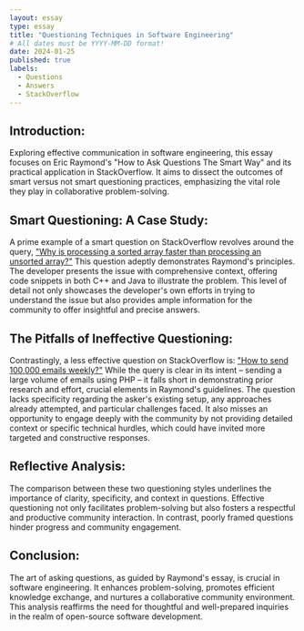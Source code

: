 ```yaml
---
layout: essay
type: essay
title: "Questioning Techniques in Software Engineering"
# All dates must be YYYY-MM-DD format!
date: 2024-01-25
published: true
labels:
  - Questions
  - Answers
  - StackOverflow
---
```


## Introduction:
Exploring effective communication in software engineering, this essay focuses on Eric Raymond's "How to Ask Questions The Smart Way" and its practical application in StackOverflow. It aims to dissect the outcomes of smart versus not smart questioning practices, emphasizing the vital role they play in collaborative problem-solving.

## Smart Questioning: A Case Study:
A prime example of a smart question on StackOverflow revolves around the query, ["Why is processing a sorted array faster than processing an unsorted array?"](https://stackoverflow.com/questions/11227809/why-is-processing-a-sorted-array-faster-than-processing-an-unsorted-array) This question adeptly demonstrates Raymond's principles. The developer presents the issue with comprehensive context, offering code snippets in both C++ and Java to illustrate the problem. This level of detail not only showcases the developer's own efforts in trying to understand the issue but also provides ample information for the community to offer insightful and precise answers.

## The Pitfalls of Ineffective Questioning:
Contrastingly, a less effective question on StackOverflow is: ["How to send 100,000 emails weekly?"](https://stackoverflow.com/questions/3905734/how-to-send-100-000-emails-weekly) While the query is clear in its intent – sending a large volume of emails using PHP – it falls short in demonstrating prior research and effort, crucial elements in Raymond's guidelines. The question lacks specificity regarding the asker's existing setup, any approaches already attempted, and particular challenges faced. It also misses an opportunity to engage deeply with the community by not providing detailed context or specific technical hurdles, which could have invited more targeted and constructive responses.

## Reflective Analysis:
The comparison between these two questioning styles underlines the importance of clarity, specificity, and context in questions. Effective questioning not only facilitates problem-solving but also fosters a respectful and productive community interaction. In contrast, poorly framed questions hinder progress and community engagement.

## Conclusion:
The art of asking questions, as guided by Raymond's essay, is crucial in software engineering. It enhances problem-solving, promotes efficient knowledge exchange, and nurtures a collaborative community environment. This analysis reaffirms the need for thoughtful and well-prepared inquiries in the realm of open-source software development.
